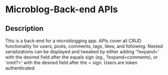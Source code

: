 # Microblog-Back-end APIs

## Description
This is a back-end for a microblogging app. APIs cover all CRUD functionality for users, posts, comments, tags, likes, and following. Nested serializations can be displayed and tweaked by either adding '?expand=' with the desired field after the equals sign (eg., ?expand=comments), or 'omit?=' with the desired field after the = sign. Users are token authenticated.

